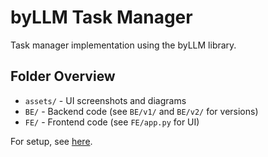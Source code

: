# byLLM Task Manager

Task manager implementation using the byLLM library.

## Folder Overview
- `assets/` - UI screenshots and diagrams
- `BE/` - Backend code (see `BE/v1/` and `BE/v2/` for versions)
- `FE/` - Frontend code (see `FE/app.py` for UI)

For setup, see [here](./BE/README.md).
